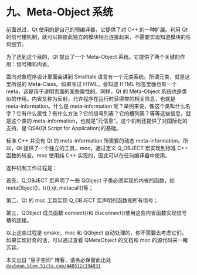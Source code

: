 # 九、Meta-Object 系统

前面说过，Qt 使用的是自己的预编译器，它提供了对 C++ 的一种扩展。利用 Qt 的信号槽机制，就可以把彼此独立的模块相互连接起来，不需要实现知道模块的任何细节。

为了达到这个目的，Qt 提出了一个 Meta-Object 系统。它提供了两个关键的作用：信号槽和内省。

面向对象程序设计里面会讲到 Smalltalk 语言有一个元类系统。所谓元类，就是这里所说的 Meta-Class。如果写过 HTML，会知道 HTML 标签里面也有一个 meta，这是用于说明页面的某些属性的。同样，Qt 的 Meta-Object 系统也是类似的作用。内省又称为反射，允许程序在运行时获得类的相关信息，也就是 meta-information。什么是 meta-information 呢？举例来说，像这个类叫什么名字？它有什么属性？有什么方法？它的信号列表？它的槽列表？等等这些信息，就是这个类的 meta-information，也就是“元信息”。这个机制还提供了对国际化的支持，是 QSA(Qt Script for Application)的基础。

标准 C++ 并没有 Qt 的 meta-information 所需要的动态 meta-information。所以，Qt 提供了一个独立的工具，moc，通过定义 Q_OBJECT 宏实现到标准 C++ 函数的转变。moc 使用纯 C++ 实现的，因此可以在任何编译器中使用。

这种机制工作过程是：

首先，Q_OBJECT 宏声明了一些 QObject 子类必须实现的内省的函数，如 metaObject()，tr(),qt_metacall()等；

第二，Qt 的 moc 工具实现 Q_OBJECT 宏声明的函数和所有信号；

第三，QObject 成员函数 connect()和 disconnect()使用这些内省函数实现信号槽的连接。

以上这些过程是 qmake，moc 和 QObject 自动处理的，你不需要去考虑它们。如果实现好奇的话，可以通过查看 QMetaObject 的文档和 moc 的源代码来一睹芳容。

本文出自 “豆子空间” 博客，请务必保留此出处 [`devbean.blog.51cto.com/448512/194031`](http://devbean.blog.51cto.com/448512/194031)